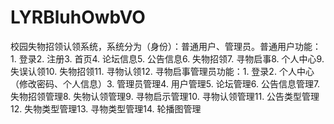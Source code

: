 # LYRBluhOwbVO
校园失物招领认领系统，系统分为（身份）：普通用户、管理员。普通用户功能：1. 登录2. 注册3. 首页4. 论坛信息5. 公告信息6. 失物招领7. 寻物启事8. 个人中心9. 失误认领10. 失物招领11. 寻物认领12. 寻物启事管理员功能：1. 登录2. 个人中心（修改密码、个人信息）3. 管理员管理4. 用户管理5. 论坛管理6. 公告信息管理7. 失物招领管理8. 失物认领管理9. 寻物启示管理10. 寻物认领管理11. 公告类型管理12. 失物类型管理13. 寻物类型管理14. 轮播图管理 
